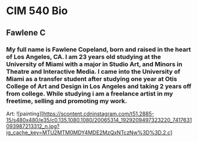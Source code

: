 # CIM 540 Bio
## Fawlene C


### My full name is Fawlene Copeland, born and raised in the heart of Los Angeles, CA. I am 23 years old studying at the University of Miami with a major in Studio Art, and Minors in Theatre and Interactive Media. I came into the University of Miami as a transfer student after studying one year at Otis College of Art and Design in Los Angeles and taking 2 years off from college. While studying i am a freelance artist in my freetime, selling and promoting my work.  


Art: ![painting][https://scontent.cdninstagram.com/t51.2885-15/s480x480/e35/c0.135.1080.1080/20065314_1929209497323220_7417631093987213312_n.jpg?ig_cache_key=MTU2MTM0MDY4MDE2MzQxNTczNw%3D%3D.2.c]




